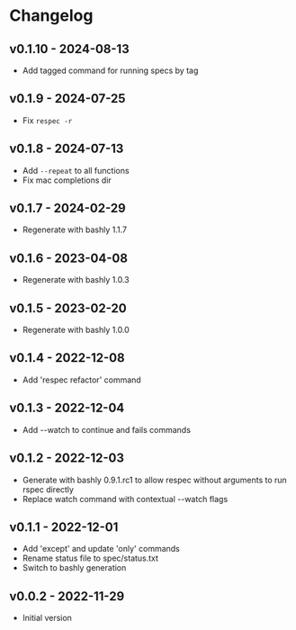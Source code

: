 Changelog
========================================

v0.1.10 - 2024-08-13
----------------------------------------

- Add tagged command for running specs by tag


v0.1.9 - 2024-07-25
----------------------------------------

- Fix `respec -r`


v0.1.8 - 2024-07-13
----------------------------------------

- Add `--repeat` to all functions
- Fix mac completions dir


v0.1.7 - 2024-02-29
----------------------------------------

- Regenerate with bashly 1.1.7


v0.1.6 - 2023-04-08
----------------------------------------

- Regenerate with bashly 1.0.3


v0.1.5 - 2023-02-20
----------------------------------------

- Regenerate with bashly 1.0.0


v0.1.4 - 2022-12-08
----------------------------------------

- Add 'respec refactor' command


v0.1.3 - 2022-12-04
----------------------------------------

- Add --watch to continue and fails commands


v0.1.2 - 2022-12-03
----------------------------------------

- Generate with bashly 0.9.1.rc1 to allow respec without arguments to run rspec directly
- Replace watch command with contextual --watch flags


v0.1.1 - 2022-12-01
----------------------------------------

- Add 'except' and update 'only' commands
- Rename status file to spec/status.txt
- Switch to bashly generation


v0.0.2 - 2022-11-29
----------------------------------------

- Initial version


